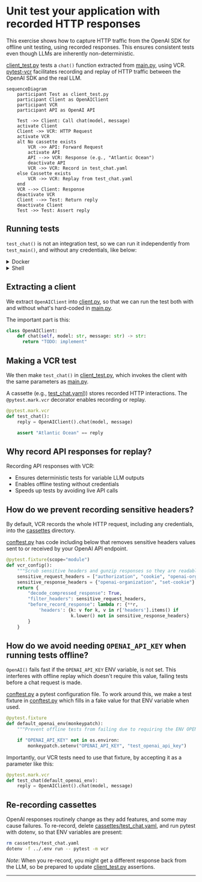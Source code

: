 # Unit test your application with recorded HTTP responses

This exercise shows how to capture HTTP traffic from the OpenAI SDK for offline
unit testing, using recorded responses. This ensures consistent tests even
though LLMs are inherently non-deterministic.

[client_test.py](client_test.py) tests a `chat()` function extracted from
[main.py](main.py), using VCR. [pytest-vcr][pytest-vcr] facilitates recording
and replay of HTTP traffic between the OpenAI SDK and the real LLM.

```mermaid
sequenceDiagram
    participant Test as client_test.py
    participant Client as OpenAIClient
    participant VCR
    participant API as OpenAI API

    Test ->> Client: Call chat(model, message)
    activate Client
    Client ->> VCR: HTTP Request
    activate VCR
    alt No cassette exists
        VCR ->> API: Forward Request
        activate API
        API -->> VCR: Response (e.g., "Atlantic Ocean")
        deactivate API
        VCR ->> VCR: Record in test_chat.yaml
    else Cassette exists
        VCR ->> VCR: Replay from test_chat.yaml
    end
    VCR -->> Client: Response
    deactivate VCR
    Client -->> Test: Return reply
    deactivate Client
    Test ->> Test: Assert reply
```

## Running tests

`test_chat()` is not an integration test, so we can run it independently from
`test_main()`, and without any credentials, like below:

<details>
<summary>Docker</summary>

```bash
docker compose run --build --rm test
```

</details>

<details>
<summary>Shell</summary>


First, install the same packages as the [previous exercise][prev], plus
[pytest-vcr][pytest-vcr] now in [requirements-dev.txt](requirements-dev.txt).
```bash
pip install -r requirements.txt
pip install -r requirements-dev.txt
```

Now, run `pytest`, which does not need to read ENV variables (as it is
reads [cassettes/test_chat.yaml][test_chat.yaml]:
```bash
pytest -m vcr
```

</details>

## Extracting a client

We extract `OpenAIClient` into [client.py](client.py), so that we can run the
test both with and without what's hard-coded in [main.py](main.py).

The important part is this:

```python
class OpenAIClient:
    def chat(self, model: str, message: str) -> str:
      return "TODO: implement"
```

## Making a VCR test

We then make `test_chat()` in [client_test.py](client_test.py), which invokes
the client with the same parameters as [main.py](main.py).

A cassette (e.g., [test_chat.yaml](cassettes/test_chat.yaml))) stores recorded
HTTP interactions. The `@pytest.mark.vcr` decorator enables recording or replay.

```python
@pytest.mark.vcr
def test_chat():
    reply = OpenAIClient().chat(model, message)

    assert "Atlantic Ocean" == reply
```

## Why record API responses for replay?

Recording API responses with VCR:
- Ensures deterministic tests for variable LLM outputs
- Enables offline testing without credentials
- Speeds up tests by avoiding live API calls

## How do we prevent recording sensitive headers?

By default, VCR records the whole HTTP request, including any credentials, into
the [cassettes](cassettes) directory.

[conftest.py](conftest.py) has code including below that removes sensitive
headers values sent to or received by your OpenAI API endpoint.

```python
@pytest.fixture(scope="module")
def vcr_config():
    """Scrub sensitive headers and gunzip responses so they are readable"""
    sensitive_request_headers = ["authorization", "cookie", "openai-organization", "openai-project"]
    sensitive_response_headers = {"openai-organization", "set-cookie"}
    return {
        "decode_compressed_response": True,
        "filter_headers": sensitive_request_headers,
        "before_record_response": lambda r: {**r,
            'headers': {k: v for k, v in r['headers'].items() if
                        k.lower() not in sensitive_response_headers}
        }
    }
```

## How do we avoid needing `OPENAI_API_KEY` when running tests offline?

`OpenAI()` fails fast if the `OPENAI_API_KEY` ENV variable, is not set. This
interferes with offline replay which doesn't require this value, failing tests
before a chat request is made.

[conftest.py](conftest.py) a pytest configuration file. To work around this,
we make a test fixture in [conftest.py](conftest.py) which fills in a fake
value for that ENV variable when used.
```python
@pytest.fixture
def default_openai_env(monkeypatch):
    """Prevent offline tests from failing due to requiring the ENV OPENAI_API_KEY."""

    if "OPENAI_API_KEY" not in os.environ:
        monkeypatch.setenv("OPENAI_API_KEY", "test_openai_api_key")
```

Importantly, our VCR tests need to use that fixture, by accepting it as a
parameter like this:
```python
@pytest.mark.vcr
def test_chat(default_openai_env):
    reply = OpenAIClient().chat(model, message)
```

## Re-recording cassettes

OpenAI responses routinely change as they add features, and some may cause
failures. To re-record, delete [cassettes/test_chat.yaml][test_chat.yaml], and
run pytest with dotenv, so that ENV variables are present:

```bash
rm cassettes/test_chat.yaml
dotenv -f ../.env run -- pytest -m vcr
```

*Note*: When you re-record, you might get a different response back from the
LLM, so be prepared to update [client_test.py](client_test.py) assertions.

---
[prev]: ../05-test
[pytest-vcr]: https://pytest-vcr.readthedocs.io/
[test_chat.yaml]: cassettes/test_chat.yaml
